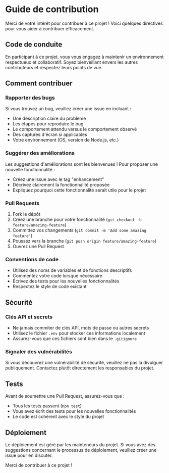 # Guide de contribution

Merci de votre intérêt pour contribuer à ce projet ! Voici quelques directives pour vous aider à contribuer efficacement.

## Code de conduite

En participant à ce projet, vous vous engagez à maintenir un environnement respectueux et collaboratif. Soyez bienveillant envers les autres contributeurs et respectez leurs points de vue.

## Comment contribuer

### Rapporter des bugs

Si vous trouvez un bug, veuillez créer une issue en incluant :
- Une description claire du problème
- Les étapes pour reproduire le bug
- Le comportement attendu versus le comportement observé
- Des captures d'écran si applicables
- Votre environnement (OS, version de Node.js, etc.)

### Suggérer des améliorations

Les suggestions d'améliorations sont les bienvenues ! Pour proposer une nouvelle fonctionnalité :
- Créez une issue avec le tag "enhancement"
- Décrivez clairement la fonctionnalité proposée
- Expliquez pourquoi cette fonctionnalité serait utile pour le projet

### Pull Requests

1. Fork le dépôt
2. Créez une branche pour votre fonctionnalité (`git checkout -b feature/amazing-feature`)
3. Committez vos changements (`git commit -m 'Add some amazing feature'`)
4. Poussez vers la branche (`git push origin feature/amazing-feature`)
5. Ouvrez une Pull Request

### Conventions de code

- Utilisez des noms de variables et de fonctions descriptifs
- Commentez votre code lorsque nécessaire
- Écrivez des tests pour les nouvelles fonctionnalités
- Respectez le style de code existant

## Sécurité

### Clés API et secrets

- Ne jamais commiter de clés API, mots de passe ou autres secrets
- Utilisez le fichier `.env` pour stocker ces informations localement
- Assurez-vous que ces fichiers sont bien dans le `.gitignore`

### Signaler des vulnérabilités

Si vous découvrez une vulnérabilité de sécurité, veuillez ne pas la divulguer publiquement. Contactez plutôt directement les responsables du projet.

## Tests

Avant de soumettre une Pull Request, assurez-vous que :
- Tous les tests passent (`npm test`)
- Vous avez écrit des tests pour les nouvelles fonctionnalités
- Le code est cohérent avec le style du projet

## Déploiement

Le déploiement est géré par les mainteneurs du projet. Si vous avez des suggestions concernant le processus de déploiement, veuillez créer une issue pour en discuter.

Merci de contribuer à ce projet !